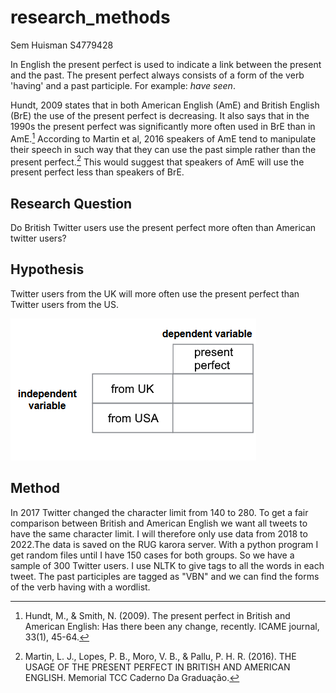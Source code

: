 # research_methods
Sem Huisman
S4779428

In English the present perfect is used to indicate a link between the present and the past. The present perfect always consists of a form of the verb 'having' and a past participle. For example:  *have seen*.    

Hundt, 2009 states that in both American English (AmE) and British English (BrE) the use of the present perfect is decreasing. It also says that in the 1990s the present perfect was significantly more often used in BrE than in AmE.[^1] According to Martin et al, 2016 speakers of AmE tend to manipulate their speech  in such way that they can use the past simple rather than the present perfect.[^2] This would suggest that speakers of AmE will use the present perfect less than speakers of BrE.

## Research Question
Do British Twitter users use the present perfect more often than American twitter users?

## Hypothesis
Twitter users from the UK will more often use the present perfect than Twitter users from the US.

![contingency table](https://github.com/SemHuis/research_methods/blob/main/contingency_table.png "Figure 1")

## Method
In 2017 Twitter changed the character limit from 140 to 280. To get a fair comparison between British and American English we want all tweets to have the same character limit. I will therefore only use data from 2018 to 2022.The data is saved on the RUG karora server. With a python program I get random files until I have 150 cases for both groups. So we have a sample of 300 Twitter users. I use NLTK to give tags to all the words in each tweet. The past participles are tagged as "VBN" and we can find the forms of the verb having with a wordlist. 

[^1]: Hundt, M., & Smith, N. (2009). The present perfect in British and American English: Has
there been any change, recently. ICAME journal, 33(1), 45-64.
[^2]: Martin, L. J., Lopes, P. B., Moro, V. B., & Pallu, P. H. R. (2016). THE USAGE OF THE PRESENT PERFECT IN BRITISH AND AMERICAN ENGLISH. Memorial TCC Caderno Da Graduação.

